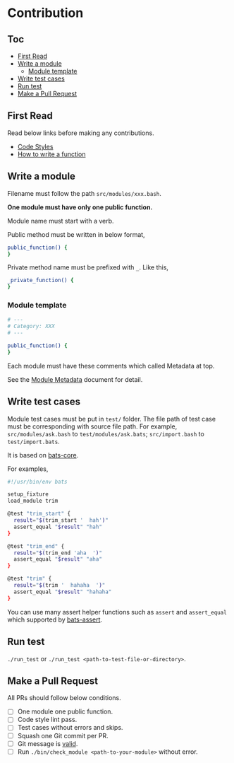 # Contribution

## Toc

<!-- MarkdownTOC GFM -->

- [First Read](#first-read)
- [Write a module](#write-a-module)
    - [Module template](#module-template)
- [Write test cases](#write-test-cases)
- [Run test](#run-test)
- [Make a Pull Request](#make-a-pull-request)

<!-- /MarkdownTOC -->

## First Read

Read below links before making any contributions.

- [Code Styles](./code-styles.md)
- [How to write a function](./how-to-write-a-function.md)

## Write a module

Filename must follow the path `src/modules/xxx.bash`.

**One module must have only one public function.**

Module name must start with a verb.

Public method must be written in below format,

```sh
public_function() {
}
```

Private method name must be prefixed with `_`. Like this,

```sh
_private_function() {
}
```

### Module template

```sh
# ---
# Category: XXX
# ---

public_function() {
}
```

Each module must have these comments which called Metadata at top.

See the [Module Metadata](./module-metadata.md) document for detail.

## Write test cases

Module test cases must be put in `test/` folder.
The file path of test case must be corresponding with source file path. For example, `src/modules/ask.bash` to `test/modules/ask.bats`; `src/import.bash` to `test/import.bats`.

It is based on [bats-core](https://github.com/bats-core/bats-core).

For examples,

```sh
#!/usr/bin/env bats

setup_fixture
load_module trim

@test "trim_start" {
  result="$(trim_start '  hah')"
  assert_equal "$result" "hah"
}

@test "trim_end" {
  result="$(trim_end 'aha  ')"
  assert_equal "$result" "aha"
}

@test "trim" {
  result="$(trim '  hahaha  ')"
  assert_equal "$result" "hahaha"
}
```

You can use many assert helper functions such as `assert` and `assert_equal` which supported by [bats-assert](https://github.com/jasonkarns/bats-assert-1).

## Run test

`./run_test` or `./run_test <path-to-test-file-or-directory>`.

## Make a Pull Request

All PRs should follow below conditions.

-[ ] One module one public function.
-[ ] Code style lint pass.
-[ ] Test cases without errors and skips.
-[ ] Squash one Git commit per PR.
-[ ] Git message is [valid](./git-message.md).
-[ ] Run `./bin/check_module <path-to-your-module>` without error.
